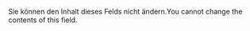 <span data-ttu-id="bd45c-101">Sie können den Inhalt dieses Felds nicht ändern.</span><span class="sxs-lookup"><span data-stu-id="bd45c-101">You cannot change the contents of this field.</span></span>
